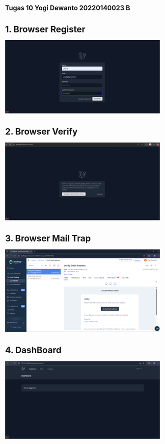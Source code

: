 ##  Tugas 10 Yogi Dewanto 20220140023 B ##

# 1. Browser Register #
![alt text](image-1.png)



# 2. Browser Verify #
![alt text](<Screenshot 2025-05-24 110447.png>)




# 3. Browser Mail Trap #
![alt text](<Screenshot 2025-05-24 110544.png>)




# 4. DashBoard #
![alt text](image.png)
